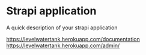 # Strapi application

A quick description of your strapi application

https://levelwatertank.herokuapp.com/documentation
https://levelwatertank.herokuapp.com/admin/
